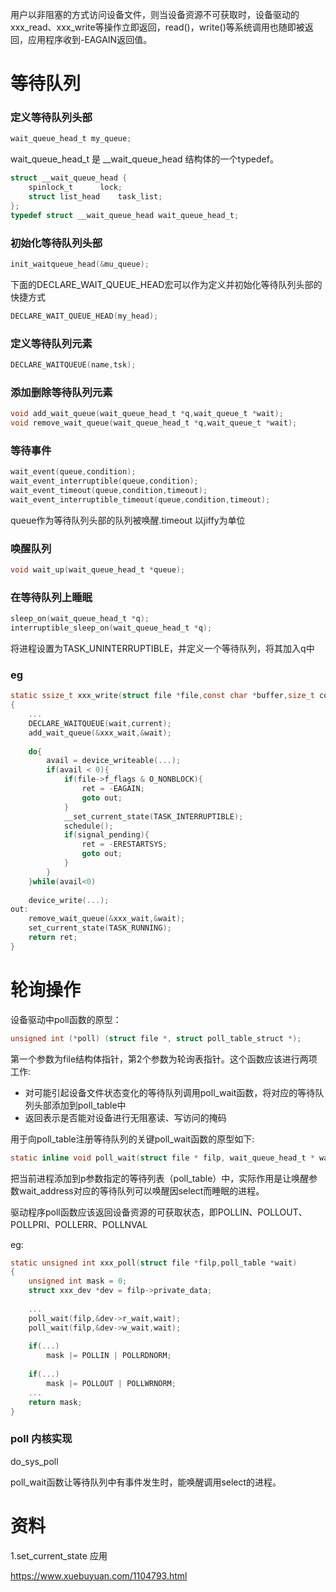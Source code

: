 用户以非阻塞的方式访问设备文件，则当设备资源不可获取时，设备驱动的xxx_read、xxx_write等操作立即返回，read()，write()等系统调用也随即被返回，应用程序收到-EAGAIN返回值。

# 等待队列

### 定义等待队列头部

```c
wait_queue_head_t my_queue;
```

wait_queue_head_t 是 __wait_queue_head 结构体的一个typedef。

```c
struct __wait_queue_head {
	spinlock_t		lock;
	struct list_head	task_list;
};
typedef struct __wait_queue_head wait_queue_head_t;
```

### 初始化等待队列头部

```c
init_waitqueue_head(&mu_queue);
```

下面的DECLARE_WAIT_QUEUE_HEAD宏可以作为定义并初始化等待队列头部的快捷方式

```c
DECLARE_WAIT_QUEUE_HEAD(my_head);
```

### 定义等待队列元素

```c
DECLARE_WAITQUEUE(name,tsk);
```

### 添加删除等待队列元素

```c
void add_wait_queue(wait_queue_head_t *q,wait_queue_t *wait);
void remove_wait_queue(wait_queue_head_t *q,wait_queue_t *wait);
```

### 等待事件

```c
wait_event(queue,condition);
wait_event_interruptible(queue,condition);
wait_event_timeout(queue,condition,timeout);
wait_event_interruptible_timeout(queue,condition,timeout);
```

queue作为等待队列头部的队列被唤醒.timeout 以jiffy为单位

### 唤醒队列

```c
void wait_up(wait_queue_head_t *queue);
```

### 在等待队列上睡眠

```c
sleep_on(wait_queue_head_t *q);
interruptible_sleep_on(wait_queue_head_t *q);
```

将进程设置为TASK_UNINTERRUPTIBLE，并定义一个等待队列，将其加入q中

### eg

```c
static ssize_t xxx_write(struct file *file,const char *buffer,size_t count,loff_t *ppos)
{
    ...
    DECLARE_WAITQUEUE(wait,current);
    add_wait_queue(&xxx_wait,&wait);
    
    do{
        avail = device_writeable(...);
        if(avail < 0){
            if(file->f_flags & O_NONBLOCK){
                ret = -EAGAIN;
                goto out;
            }
            __set_current_state(TASK_INTERRUPTIBLE);
            schedule();
            if(signal_pending){
                ret = -ERESTARTSYS;
                goto out;
            }
        }
    }while(avail<0)
    
    device_write(...);
out:
    remove_wait_queue(&xxx_wait,&wait);
    set_current_state(TASK_RUNNING);
    return ret;
}
```

# 轮询操作

设备驱动中poll函数的原型：

```c
unsigned int (*poll) (struct file *, struct poll_table_struct *);
```

第一个参数为file结构体指针，第2个参数为轮询表指针。这个函数应该进行两项工作:

- 对可能引起设备文件状态变化的等待队列调用poll_wait函数，将对应的等待队列头部添加到poll_table中
- 返回表示是否能对设备进行无阻塞读、写访问的掩码

用于向poll_table注册等待队列的关键poll_wait函数的原型如下:

```c
static inline void poll_wait(struct file * filp, wait_queue_head_t * wait_address, poll_table *p);
```

把当前进程添加到p参数指定的等待列表（poll_table）中，实际作用是让唤醒参数wait_address对应的等待队列可以唤醒因select而睡眠的进程。

驱动程序poll函数应该返回设备资源的可获取状态，即POLLIN、POLLOUT、POLLPRI、POLLERR、POLLNVAL

eg:

```c
static unsigned int xxx_poll(struct file *filp,poll_table *wait)
{
    unsigned int mask = 0;
    struct xxx_dev *dev = filp->private_data;
    
    ...
    poll_wait(filp,&dev->r_wait,wait);
    poll_wait(filp,&dev->w_wait,wait);
    
    if(...)
        mask |= POLLIN | POLLRDNORM;
        
    if(...)
        mask |= POLLOUT | POLLWRNORM;
    ...
    return mask;
}
```

### poll 内核实现

do_sys_poll

poll_wait函数让等待队列中有事件发生时，能唤醒调用select的进程。

# 资料

1.set_current_state 应用

https://www.xuebuyuan.com/1104793.html
